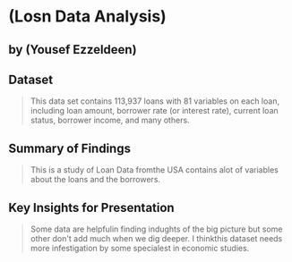 # (Losn Data Analysis)
## by (Yousef Ezzeldeen)


## Dataset

> This data set contains 113,937 loans with 81 variables on each
loan, including loan amount, borrower rate (or interest rate),
current loan status, borrower income, and many others.

## Summary of Findings

>  This is a study of Loan Data fromthe USA contains alot of variables about the loans and the borrowers.


## Key Insights for Presentation

> Some data are helpfulin finding indughts of the big picture but some other don't add much when we dig deeper.
I thinkthis dataset needs more infestigation by some specialest in economic studies.